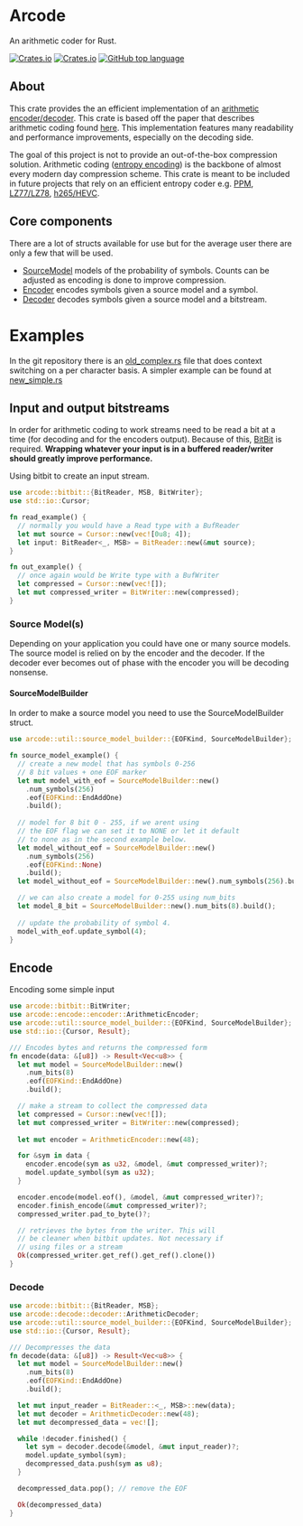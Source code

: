 # Arcode
An arithmetic coder for Rust.


[![Crates.io](https://img.shields.io/crates/v/arcode?color=blueviolet)](https://crates.io/crates/arcode)
[![Crates.io](https://img.shields.io/crates/l/arcode)](https://crates.io/crates/arcode)
[![GitHub top language](https://img.shields.io/github/languages/top/cgburgess/arcode-rs?color=orange)](https://crates.io/crates/arcode)

## About

This crate provides the an efficient implementation of
an [arithmetic encoder/decoder](https://en.wikipedia.org/wiki/Arithmetic_coding). This crate is based off the paper
that describes arithmetic coding found [here](https://web.stanford.edu/class/ee398a/handouts/papers/WittenACM87ArithmCoding.pdf).
This implementation features many readability and performance improvements, especially on the decoding side.

The goal of this project is not to provide an out-of-the-box compression solution.
Arithmetic coding ([entropy encoding](https://en.wikipedia.org/wiki/Entropy_encoding)) is the backbone of almost every
modern day compression scheme. This crate is meant to be included in future projects that rely on an efficient entropy
coder e.g. [PPM](https://en.wikipedia.org/wiki/Prediction_by_partial_matching), [LZ77/LZ78](https://en.wikipedia.org/wiki/LZ77_and_LZ78),
[h265/HEVC](https://en.wikipedia.org/wiki/High_Efficiency_Video_Coding).

## Core components

There are a lot of structs available for use but for the average user there are only a few that will be used.
- [SourceModel](util/source_model/struct.SourceModel.html) models of the probability of symbols. Counts can be adjusted
as encoding is done to improve compression.
- [Encoder](encode/encoder/struct.ArithmeticEncoder.html) encodes symbols given a source model and a symbol.
- [Decoder](decode/decoder/struct.ArithmeticDecoder.html) decodes symbols given a source model and a bitstream.

# Examples
In the git repository there is an [old_complex.rs](https://github.com/cgburgess/arcode-rs/blob/master/example/example.rs)
file that does context switching on a per character basis. A simpler example can be found at [new_simple.rs](https://github.com/cgburgess/arcode-rs/blob/master/tests/integration_test.rs)

## Input and output bitstreams
In order for arithmetic coding to work streams need to be read a bit at a time (for decoding and for the encoders output).
Because of this, [BitBit](https://docs.rs/bitbit) is required. **Wrapping whatever your input is in a buffered reader/writer
should greatly improve performance.**

Using bitbit to create an input stream.
```rust
use arcode::bitbit::{BitReader, MSB, BitWriter};
use std::io::Cursor;

fn read_example() {
  // normally you would have a Read type with a BufReader
  let mut source = Cursor::new(vec![0u8; 4]);
  let input: BitReader<_, MSB> = BitReader::new(&mut source);
}

fn out_example() {
  // once again would be Write type with a BufWriter
  let compressed = Cursor::new(vec![]);
  let mut compressed_writer = BitWriter::new(compressed);
}
```

### Source Model(s)
Depending on your application you could have one or many source models.
The source model is relied on by the encoder and the decoder. If the decoder ever becomes
out of phase with the encoder you will be decoding nonsense.

#### SourceModelBuilder
In order to make a source model you need to use the SourceModelBuilder struct.

```rust
use arcode::util::source_model_builder::{EOFKind, SourceModelBuilder};

fn source_model_example() {
  // create a new model that has symbols 0-256
  // 8 bit values + one EOF marker
  let mut model_with_eof = SourceModelBuilder::new()
    .num_symbols(256)
    .eof(EOFKind::EndAddOne)
    .build();
  
  // model for 8 bit 0 - 255, if we arent using
  // the EOF flag we can set it to NONE or let it default
  // to none as in the second example below.
  let model_without_eof = SourceModelBuilder::new()
    .num_symbols(256)
    .eof(EOFKind::None)
    .build();
  let model_without_eof = SourceModelBuilder::new().num_symbols(256).build();

  // we can also create a model for 0-255 using num_bits
  let model_8_bit = SourceModelBuilder::new().num_bits(8).build();
  
  // update the probability of symbol 4.
  model_with_eof.update_symbol(4);
}
```
## Encode
Encoding some simple input
```rust
use arcode::bitbit::BitWriter;
use arcode::encode::encoder::ArithmeticEncoder;
use arcode::util::source_model_builder::{EOFKind, SourceModelBuilder};
use std::io::{Cursor, Result};

/// Encodes bytes and returns the compressed form
fn encode(data: &[u8]) -> Result<Vec<u8>> {
  let mut model = SourceModelBuilder::new()
    .num_bits(8)
    .eof(EOFKind::EndAddOne)
    .build();

  // make a stream to collect the compressed data
  let compressed = Cursor::new(vec![]);
  let mut compressed_writer = BitWriter::new(compressed);
  
  let mut encoder = ArithmeticEncoder::new(48);

  for &sym in data {
    encoder.encode(sym as u32, &model, &mut compressed_writer)?;
    model.update_symbol(sym as u32);
  }

  encoder.encode(model.eof(), &model, &mut compressed_writer)?;
  encoder.finish_encode(&mut compressed_writer)?;
  compressed_writer.pad_to_byte()?;

  // retrieves the bytes from the writer. This will
  // be cleaner when bitbit updates. Not necessary if
  // using files or a stream
  Ok(compressed_writer.get_ref().get_ref().clone())
}

```
### Decode
```rust
use arcode::bitbit::{BitReader, MSB};
use arcode::decode::decoder::ArithmeticDecoder;
use arcode::util::source_model_builder::{EOFKind, SourceModelBuilder};
use std::io::{Cursor, Result};

/// Decompresses the data
fn decode(data: &[u8]) -> Result<Vec<u8>> {
  let mut model = SourceModelBuilder::new()
    .num_bits(8)
    .eof(EOFKind::EndAddOne)
    .build();

  let mut input_reader = BitReader::<_, MSB>::new(data);
  let mut decoder = ArithmeticDecoder::new(48);
  let mut decompressed_data = vec![];

  while !decoder.finished() {
    let sym = decoder.decode(&model, &mut input_reader)?;
    model.update_symbol(sym);
    decompressed_data.push(sym as u8);
  }

  decompressed_data.pop(); // remove the EOF

  Ok(decompressed_data)
}
```
